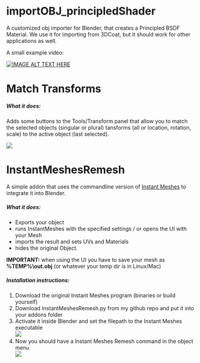 # importOBJ_principledShader
A customized obj importer for Blender, that creates a Principled BSDF Material. We use it for importing from 3DCoat, but it should work for other applications as well.

A small example video:

[![IMAGE ALT TEXT HERE](https://img.youtube.com/vi/R0hI1Ki9xsI/0.jpg)](https://www.youtube.com/watch?v=R0hI1Ki9xsI)


# Match Transforms

##### What it does:

Adds some buttons to the Tools/Transform panel that allow you to match the selected objects (singular or plural) tansforms (all or location, rotation, scale) to the active object (last selected).

![][transforms]


# InstantMeshesRemesh

A simple addon that uses the commandline version of [Instant Meshes]  to integrate it into Blender. 

##### What it does:
  - Exports your object 
  - runs InstantMeshes with the specified settings / or opens the UI with your Mesh
  - imports the result and sets UVs and Materials
  - hides the original Object.  
  
**IMPORTANT:** when using the UI you have to save your mesh as **%TEMP%\out.obj** (or whatever your temp dir is in Linux/Mac)

##### Installation instructions:

1. Download the original Instant Meshes program (binaries or build yourself)
1. Download InstantMeshesRemesh.py from my github repo and put it into your addons folder
1. Activate it inside Blender and set the filepath to the Instant Meshes executable  
![][remesh_addon]  
1. Now you should have a Instant Meshes Remesh command in the object menu  
![][remesh_menu]


[transforms]: <https://raw.githubusercontent.com/knekke/blender_addons/master/readme_img/matchtransforms.png>
[remesh_py]: <https://raw.githubusercontent.com/knekke/blender_addons/master/InstantMeshesRemesh.py>
[remesh_addon]: <https://github.com/knekke/blender_addons/blob/master/readme_img/remesh_installation.png?raw=true>
[remesh_menu]: <https://github.com/knekke/blender_addons/blob/master/readme_img/remesh_menu.png?raw=true>
[Instant Meshes]: <https://github.com/wjakob/instant-meshes>
